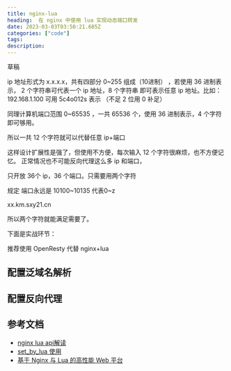 ```yaml
---
title: nginx-lua
heading:  在 nginx 中使用 lua 实现动态端口转发
date: 2023-03-03T03:50:21.605Z
categories: ["code"]
tags: 
description:  
---
```


草稿

 ip 地址形式为 x.x.x.x，共有四部分 0~255 组成（10进制）   ，若使用  36 进制表示， 2 个字符串可代表一个 ip 地址，8 个字符串 即可表示任意 ip 地址。比如：192.168.1.100 可用 5c4o012s 表示 （不足 2 位用 0 补足）
 
 
同理计算机端口范围 0~65535 ，一共 65536 个，使用  36 进制表示，4 个字符即可够用。

所以一共 12 个字符就可以代替任意 ip+端口

这样设计扩展性是强了，但使用不方便，每次输入 12 个字符很麻烦，也不方便记忆。
 正常情况也不可能反向代理这么多 ip 和端口，
 
 
 
 只开放 36个 ip，36 个端口。只需要用两个字符

规定 端口永远是 10100~10135  代表0~z

xx.km.sxy21.cn


所以两个字符就能满足需要了。

下面是实战环节：



推荐使用 OpenResty 代替 nginx+lua


## 配置泛域名解析

## 配置反向代理

## 参考文档
- [nginx lua api解读](https://juejin.cn/post/6844903545494323208)
- [set_by_lua 使用](https://www.jianshu.com/p/3ea9312a619a)
- [基于 Nginx 与 Lua 的高性能 Web 平台](https://openresty.org/cn/)